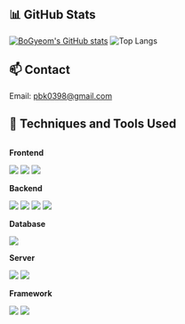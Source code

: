 ## 📊 GitHub Stats
[![BoGyeom's GitHub stats](https://github-readme-stats.vercel.app/api?username=bogyeom0922)](https://github.com/bogyeom0922/github-readme-stats)
![Top Langs](https://github-readme-stats.vercel.app/api/top-langs/?username=jaeho13&layout=compact)
<br>

## 📫 Contact
Email: pbk0398@gmail.com
<br>
    
## 🔧 Techniques and Tools Used
<div style="display:flex; flex-direction:column; align-items:flex-start;">
    <!-- Frontend -->
    <p><strong>Frontend</strong></p>
    <div>
        <img src="https://img.shields.io/badge/html5-E34F26?style=flat-square&logo=html5&logoColor=white"> 
        <img src="https://img.shields.io/badge/css-1572B6?style=flat-square&logo=css3&logoColor=white"> 
        <img src="https://img.shields.io/badge/javascript-F7DF1E?style=flat-square&logo=javascript&logoColor=black">
    </div>
    <!-- Backend -->
    <p><strong>Backend</strong></p>
    <div>
        <img src="https://img.shields.io/badge/Python-3776AB?style=for-the-badge&logo=python&logoColor=white"> 
        <img src="https://img.shields.io/badge/Java-007396?style=for-the-badge&logo=Java&logoColor=white"> 
        <img src="https://img.shields.io/badge/Node.js-339933?style=for-the-badge&logo=node.js&logoColor=white">
        <img src="https://img.shields.io/badge/PHP-777BB4?style=flat-square&logo=php&logoColor=white"/>
    </div>
    <!-- Database -->
    <p><strong>Database</strong></p>
    <div>
        <img src="https://img.shields.io/badge/mysql-4479A1?style=for-the-badge&logo=mysql&logoColor=white"> 
    </div>
    <!-- Server -->
    <p><strong>Server</strong></p>
    <div>
        <img src="https://img.shields.io/badge/apache tomcat-F8DC75?style=for-the-badge&logo=apachetomcat&logoColor=black">
        <img src="https://img.shields.io/badge/Amazon AWS-232F3E?style=for-the-badge&logo=amazon aws&logoColor=white"> 
    </div>
    <!-- Framework -->
    <p><strong>Framework</strong></p>
    <div>
        <img src="https://img.shields.io/badge/Spring Boot-6DB33F?style=flat-square&logo=spring-boot&logoColor=white">
        <img src="https://img.shields.io/badge/Bootstrap-7952B3?style=flat-square&logo=bootstrap&logoColor=white">
    </div></div><br>
</div>
